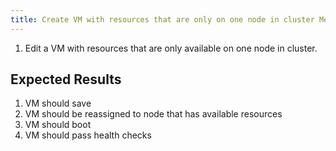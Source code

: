 ```yaml
---
title: Create VM with resources that are only on one node in cluster Memory
---
```

1. Edit a VM with resources that are only available on one node in cluster.

## Expected Results
1. VM should save
1. VM should be reassigned to node that has available resources
1. VM should boot
1. VM should pass health checks